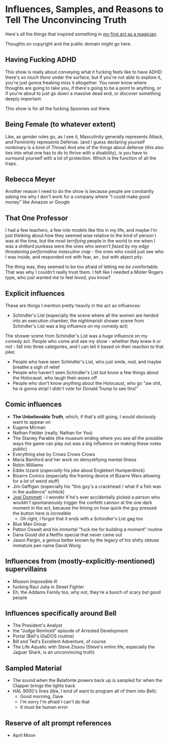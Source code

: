 # Influences, Samples, and Reasons to Tell The Unconvincing Truth

Here's all the things that inspired something in [my first act as a magician][TUT].

[TUT]: 384199c8-03a8-4771-98f8-ea0111fe78b6.md

Thoughts on copyright and the public domain might go here.

## Having Fucking ADHD

This show is really about conveying what it fucking feels like to have ADHD: there's *so much there* under the surface, but if you're not able to explore it, you're just gonna freaking miss it altogether. You never know where thoughts are going to take you, if there's going to be a point to anything, or if you're about to just go down a massive dead end, or discover something deeply important.

This show is for all the fucking Spoonies out there.

## Being Female (to whatever extent)

Like, as gender roles go, as I see it, Masculinity generally represents Attack, and Femininity represents Defense. (and I guess declaring yourself nonbinary is a kind of Throw) And one of the things about defense (this also ties into what one has to do to thrive with a disability), is you have to surround yourself with a lot of protection. Which is the function of all the traps.

## Rebecca Meyer

Another reason I need to do the show is because people are constantly asking me why I don't work for a company where "I could make good money" like Amazon or Google

## That One Professor

I had a few teachers, a few role models like this in my life, and maybe I'm just thinking about how they seemed wise relative to the kind of person I was at the time, but the most *terrifying* people in the world to me when I was a shitlord punkass were the ones who *weren't fazed by my edgy threatening performative masculine crap* - the ones who could just see who I was inside, and responded not with fear, an , but with abject *pity*.

The thing was, they seemed to be too afraid of letting me *be* comfortable. That was why I couldn't really trust them. I felt like I needed a Mister Rogers type, who just wanted me to feel *loved*, you know?

## Explicit influences

These are things I mention pretty heavily in the act as influences:

- Schindler's List (especially the scene where all the women are herded into an execution chamber, the nightmarish shower scene from Schindler's List was a big influence on my comedy act)

The shower scene from Schindler's List was a huge influence on my comedy act. People who come and see my show - whether they knew it or not - fall into three categories, and I can tell it based on their reaction to that joke:

- People who have seen Schindler's List, who just smile, nod, and maybe breathe a sigh of relief
- People who haven't seen Schindler's List but know a few things about the Holocaust, who laugh their *asses* off
- People who don't know anything about the Holocaust, who go "aw shit, he *is* gonna strip! I didn't vote for Donald Trump to see this!"

## Comic influences

- **The Unbelievable Truth**, which, if that's still going, I would obviously want to appear on
- Eugene Mirman
- Nathan Fielder (really, Nathan for You)
- The Stanley Parable (the museum ending where you see all the possible ways the game can play out was a big influence on making these notes public)
- Everything else by Crows Crows Crows
- Maria Bamford and her work on demystifying mental illness
- Robin Williams
- Eddie Izzard (*especially* his joke about Englebert Humperdinck)
- Bizarro Comics (especially the framing device of Bizarre Wars allowing for a *lot* of weird stuff)
- Jim Gaffigan (especially his "this guy's a crackhead / what if a fish was in the audience" schtick)
- [Joel Dommett][] - I wonder if he's ever accidentally picked a person who *wouldn't* spontaneously trigger the confetti cannon at the one dark moment in the act, because the timing on how quick the guy pressed the button here is *incredible*
  - Oh right, I forgot that it ends with a Schindler's List gag too
- Blue Man Group
- Patton Oswalt and his immortal "fuck me for building a moment" routine
- Dana Gould did a Netflix special that never came out
- Jason Pargin, a genius better known by the legacy of his shitty obtuse immature pen name David Wong

[Joel Dommett]: https://www.youtube.com/watch?v=r2Vq5HOSBhY

## Influences from (mostly-explicitly-mentioned) supervillains

- Mission Impossible III
- fucking Raul Julia in Street Fighter
- Eh, the Addams Family too, why not, they're a bunch of scary but good people

## Influences specifically around Bell

- The President's Analyst
- the "Judge Reinhold" episode of Arrested Development
- Portal (Bell's GlaDOS routine)
- Bill and Ted's Excellent Adventure, of course
- The Life Aquatic with Steve Zissou (Steve's entire life, especially the Jaguar Shark, is an unconvincing truth)

## Sampled Material

- The sound when the Belafonte powers back up is sampled for when the Clapper brings the lights back
- HAL 9000's lines (like, I kind of want to program all of them into Bell):
  - Good morning, Dave
  - I'm sorry I'm afraid I can't do that
  - It must be human error

## Reserve of alt prompt references

- April Moon
